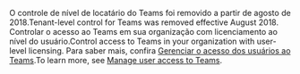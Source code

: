  <span data-ttu-id="98678-101">O controle de nível de locatário do Teams foi removido a partir de agosto de 2018.</span><span class="sxs-lookup"><span data-stu-id="98678-101">Tenant-level control for Teams was removed effective August 2018.</span></span> <span data-ttu-id="98678-102">Controlar o acesso ao Teams em sua organização com licenciamento ao nível do usuário.</span><span class="sxs-lookup"><span data-stu-id="98678-102">Control access to Teams in your organization with user-level licensing.</span></span> <span data-ttu-id="98678-103">Para saber mais, confira [Gerenciar o acesso dos usuários ao Teams](../user-access.md).</span><span class="sxs-lookup"><span data-stu-id="98678-103">To learn more, see [Manage user access to Teams](../user-access.md).</span></span>



